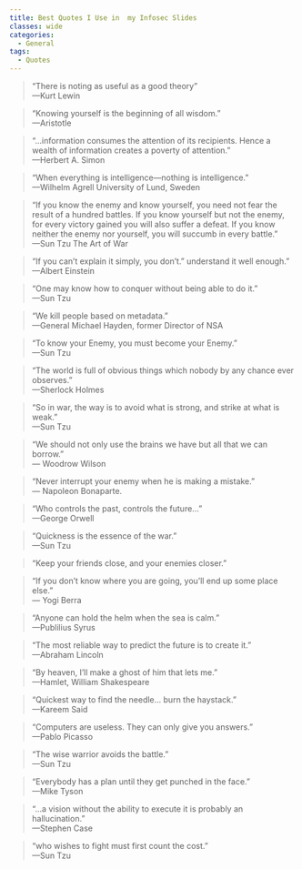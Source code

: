 ```yaml
---
title: Best Quotes I Use in  my Infosec Slides
classes: wide
categories:
  - General
tags:
  - Quotes
---
```



>“There is noting as useful as a good theory” <br />
>—Kurt Lewin 

>“Knowing yourself is the beginning of all wisdom.” <br />
>—Aristotle

>“...information consumes the attention of its recipients. Hence a wealth of information 
>creates a poverty of attention.” <br />
>—Herbert A. Simon

>“When everything is intelligence—nothing is
>intelligence.” <br />
>—Wilhelm Agrell
>University of Lund, Sweden

>“If you know the enemy and know yourself, you need not fear the result
>of a hundred battles. If you know yourself but not the enemy, for every
>victory gained you will also suffer a defeat. If you know neither the enemy
>nor yourself, you will succumb in every battle.” <br />
>—Sun Tzu
>The Art of War

>“If you can’t explain it simply, you don’t.”
>understand it well enough.” <br />
>—Albert Einstein

>“One may know how to conquer without being able to do it.” <br />
>—Sun Tzu
        
>“We kill people based on metadata.” <br />
>—General Michael Hayden, former
>Director of NSA


>“To know your Enemy, you must become your Enemy.” <br />
>—Sun Tzu

>“The world is full of obvious things which nobody by any chance ever observes.” <br />
>—Sherlock Holmes

>“So in war, the way is to avoid what is strong, and strike at what is weak.” <br />
>—Sun Tzu

>“We should not only use the brains we have but all that we can borrow.” <br />
>― Woodrow Wilson 

>“Never interrupt your enemy when he is making a mistake.” <br />
>― Napoleon Bonaparte.

>“Who controls the past, controls the future...” <br />
>—George Orwell

>“Quickness is the essence of the war.”<br />
>—Sun Tzu

>“Keep your friends close, and your enemies closer.” <br />

>“If you don’t know where you are going, you’ll end up some place else.” <br />
>― Yogi Berra 

>“Anyone can hold the helm when the sea is calm.” <br />
>—Publilius Syrus

>“The most reliable way to predict the future is to create it.”  <br />
>—Abraham Lincoln

>“By heaven, I’ll make a ghost of him that lets me.” <br />
>—Hamlet, William Shakespeare

>“Quickest way to find the needle... burn the haystack.” <br />
>—Kareem Said

>“Computers are useless. They can only give you answers.” <br />
>—Pablo Picasso

>“The wise warrior avoids the battle.” <br />
>—Sun Tzu

>“Everybody has a plan until they get punched in the face.” <br />
>—Mike Tyson

>“...a vision without the ability to execute it is probably an hallucination.” <br />
>—Stephen Case

>“who wishes to fight must first count the cost.” <br />
>—Sun Tzu

